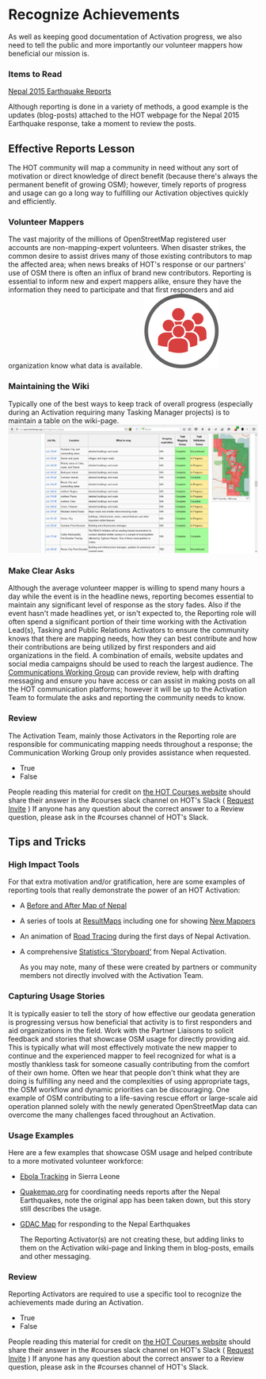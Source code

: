 # Recognize Achievements

As well as keeping good documentation of Activation progress, we also need to tell the public and more importantly our volunteer mappers how beneficial our mission is.

### Items to Read

[Nepal 2015 Earthquake Reports](https://hotosm.org/projects/nepal_2015_earthquake_response)

Although reporting is done in a variety of methods, a good example is the updates \(blog-posts\) attached to the HOT webpage for the Nepal 2015 Earthquake response, take a moment to review the posts.

## Effective Reports Lesson

The HOT community will map a community in need without any sort of motivation or direct knowledge of direct benefit \(because there's always the permanent benefit of growing OSM\); however, timely reports of progress and usage can go a long way to fulfilling our Activation objectives quickly and efficiently.

### Volunteer Mappers

The vast majority of the millions of OpenStreetMap registered user accounts are non-mapping-expert volunteers. When disaster strikes, the common desire to assist drives many of those existing contributors to map the affected area; when news breaks of HOT's response or our partners' use of OSM there is often an influx of brand new contributors. Reporting is essential to inform new and expert mappers alike, ensure they have the information they need to participate and that first responders and aid organization know what data is available. ![](../.gitbook/assets/workinggroups.jpg)

### Maintaining the Wiki

Typically one of the best ways to keep track of overall progress \(especially during an Activation requiring many Tasking Manager projects\) is to maintain a table on the wiki-page. ![](../.gitbook/assets/projecttable.png)

### Make Clear Asks

Although the average volunteer mapper is willing to spend many hours a day while the event is in the headline news, reporting becomes essential to maintain any significant level of response as the story fades. Also if the event hasn't made headlines yet, or isn't expected to, the Reporting role will often spend a significant portion of their time working with the Activation Lead\(s\), Tasking and Public Relations Activators to ensure the community knows that there are mapping needs, how they can best contribute and how their contributions are being utilized by first responders and aid organizations in the field. A combination of emails, website updates and social media campaigns should be used to reach the largest audience. The [Communications Working Group](https://www.hotosm.org/community/working-groups/) can provide review, help with drafting messaging and ensure you have access or can assist in making posts on all the HOT communication platforms; however it will be up to the Activation Team to formulate the asks and reporting the community needs to know.

### Review

The Activation Team, mainly those Activators in the Reporting role are responsible for communicating mapping needs throughout a response; the Communication Working Group only provides assistance when requested.

* True
* False

People reading this material for credit on [the HOT Courses website](http://courses.hotosm.org/) should share their answer in the \#courses slack channel on HOT's Slack \( [Request Invite](http://slack.hotosm.org) \) If anyone has any question about the correct answer to a Review question, please ask in the \#courses channel of HOT's Slack.

## Tips and Tricks

### High Impact Tools

For that extra motivation and/or gratification, here are some examples of reporting tools that really demonstrate the power of an HOT Activation:

* A [Before and After Map of Nepal](http://pierzen.dev.openstreetmap.org/hot/leaflet/OSM-Compare-before-after.html#11/27.7665/85.4345)
* A series of tools at [ResultMaps](http://resultmaps.neis-one.org/) including one for showing [New Mappers](http://resultmaps.neis-one.org/newestosm?zoom=9&lat=27.92779&lon=85.18661&layers=0B0TTT)
* An animation of [Road Tracing](https://twitter.com/mapbox/status/593057323993534464) during the first days of Nepal Activation.
* A comprehensive [Statistics 'Storyboard'](http://osm.townsendjennings.com/nepal/) from Nepal Activation.

  As you may note, many of these were created by partners or community members not directly involved with the Activation Team.

### Capturing Usage Stories

It is typically easier to tell the story of how effective our geodata generation is progressing versus how beneficial that activity is to first responders and aid organizations in the field. Work with the Partner Liaisons to solicit feedback and stories that showcase OSM usage for directly providing aid. This is typically what will most effectively motivate the new mapper to continue and the experienced mapper to feel recognized for what is a mostly thankless task for someone casually contributing from the comfort of their own home. Often we hear that people don't think what they are doing is fulfilling any need and the complexities of using appropriate tags, the OSM workflow and dynamic priorities can be discouraging. One example of OSM contributing to a life-saving rescue effort or large-scale aid operation planned solely with the newly generated OpenStreetMap data can overcome the many challenges faced throughout an Activation.

### Usage Examples

Here are a few examples that showcase OSM usage and helped contribute to a more motivated volunteer workforce:

* [Ebola Tracking](http://umap.openstreetmap.fr/en/map/ebola-e-tracking-in-sierra-leone-liberia-and-guine_12522#7/6.474/-10.789) in Sierra Leone
* [Quakemap.org](http://www.kathmandulivinglabs.org/projects/quakemaporg) for coordinating needs reports after the Nepal Earthquakes, note the original app has been taken down, but this story still describes the usage.
* [GDAC Map](https://unosat.maps.arcgis.com/apps/webappviewer/index.html?id=b9f9da798f364cd6a6e68fc20f5475eb) for responding to the Nepal Earthquakes

  The Reporting Activator\(s\) are not creating these, but adding links to them on the Activation wiki-page and linking them in blog-posts, emails and other messaging.

### Review

Reporting Activators are required to use a specific tool to recognize the achievements made during an Activation.

* True
* False

People reading this material for credit on [the HOT Courses website](http://courses.hotosm.org/) should share their answer in the \#courses slack channel on HOT's Slack \( [Request Invite](http://slack.hotosm.org) \) If anyone has any question about the correct answer to a Review question, please ask in the \#courses channel of HOT's Slack.


